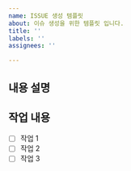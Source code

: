 ```yaml
---
name: ISSUE 생성 템플릿
about: 이슈 생성을 위한 템플릿 입니다.
title: ''
labels: ''
assignees: ''

---
```


## 내용 설명

## 작업 내용
- [ ] 작업 1
- [ ] 작업 2
- [ ] 작업 3

<!--## 참고 사항-->
